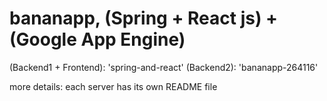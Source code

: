 bananapp, (Spring + React js) + (Google App Engine)
===

(Backend1 + Frontend): 'spring-and-react'
(Backend2): 'bananapp-264116'

more details: each server has its own README file
